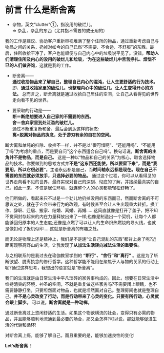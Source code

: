 # 前言 什么是断舍离

- 杂物，英文“clutter"①，指没用的破烂儿。  
=> 杂乱，杂乱的东西（尤其指不需要的或无用的）  

我的工作是建议、协助客户重新审视堆满了整个住所的物品，通过重新考虑自己与物品之间的关系，扔掉对如今的自己已然“不需要、不合适、不舒服”的东西。最后，住所收拾干净了，客户也能顺便与自己内心中的垃圾说平见了。没错，**帮助人们清理住所及内心的没用的破烂儿和垃圾，‘为在这些破烂儿中苦苦挣扎、烦恼不已的人们做咨询**，这就是我的工作。

- 断舍离——    
**通过收拾物品来了解自己，整理自己内心的混沌，让人生更舒适的行为技术。** 即，**通过收拾家里的破烂儿，也整理内心中的破烂几，让人生变得开心的方法。** 总而言之，断舍离就是通过收拾自己居住的空间，让自己从看得见的世界走向看不见的世界。


- 要采取的行动是——   
**断＝断绝想要进入自己家的不需要的东西。**  
**舍＝舍弃家里到处泛滥的破烂儿。**  
通过不断重复断和舍，最后会到达这样的状态:  
**离=脱离对物品的执念，处于游刃有余的自在的空间。**

断舍离和单纯的扫除、收拾不一样，并不是以“很可惜啊”、“还能用吗”、“不能用了吗”为考虑的重点，而是要自问’‘这个东西适合自己吗”。换句话说，**断舍离的主角并不是物品，而是自己。** 这是一种以“物品和自己的关系”为核心，取舍选择物品的技术。你要做到的思考方式并**不是“这东西还能使，所以要留下来”，而是“我要用，所以它很必要”**。主语永远都是自己，而**时间轴永远都是现在。现在自己不需要的东西就必须放手，只选择必要的物品。** 通过这个过程，你可以从看得见的世界走向看不见的世界，最终实现对自己的深刻、彻底的了解，并接纳最真实的自己。如此一来，不仅是居住环境，就连整个人的心灵都能轻松舒畅了。

他们所做的，看起来只不过是一个劲儿地扔掉没用的东西而已，然而断舍离的不可思议之处，就在于它会带来行为的改观，有时候甚至会让人生出现重大转折。换工作、辞职、迁居、搬家、结婚、离婚、再婚……这简直就像是打开了盖子，把不知不觉间封存起来的内在力量释放出来了一样;也像是制造出一个契机，让每个人都能够回归原本的人生态度;还像是点燃了可以让人的生命炽热燃烧的导火线，也就是像扣动了扳机似印..…这就是断舍离的有趣之处。

而无论是物理上还是精神上，我们是不是连“让自己混乱的东西”都背上身了呢?近距离观察高野山的生活，让我发现了**从加法生活转向减法生活的重要性。**

与之相联系的是我过去在瑜伽教室学到的 **“断行”、“舍行”和“离行”** 。这是为了斩断欲望、脱离执念的修行哲学。这种哲学能不能用在聚焦于人与物的关系的行动上呢?通过这样思考，我想出的语言就是“断舍离”。

我们的生活就是由日常生活中平凡琐碎的家务事构成的。因此，想要在日常生活中维持清爽的环境，神圣的空间，不就是重复做这些家务吗?不需要闭上眼睛，也不需要静静打坐，只要坦然面对物品，也就是坦然面对自己。整理房间也就是整理自己。**并不是心灵改变了行动，而是行动带来了心灵的变化。只要有所行动，心灵就会跟上脚步。** 可以说。**断舍离就是一种动禅。**

通过断舍离过上悠闲舒适的生活。如果这个物欲横流的社会，变得只有必需的物品，并且能够顺利地流通到最必要的场合，那又会怎样?可以说，那就能够促进生活的代谢和循环!

对断舍离上瘾，能够了解自己，而且重要的是，能够加速良性的变化!

**Let‘s断舍离！**